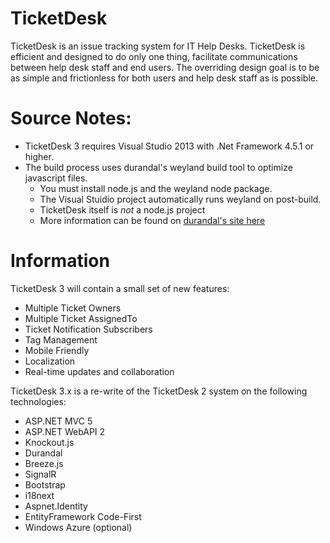 TicketDesk
==========
TicketDesk is an issue tracking system for IT Help Desks.
TicketDesk is efficient and designed to do only one thing, facilitate communications between help desk staff and end users. The overriding design goal is to be as simple and frictionless for both users and help desk staff as is possible.

Source Notes:
===========
- TicketDesk 3 requires Visual Studio 2013 with .Net Framework 4.5.1 or higher.
- The build process uses durandal's weyland build tool to optimize javascript files. 
  - You must install node.js and the weyland node package.
  - The Visual Stuidio project automatically runs weyland on post-build.
  - TicketDesk itself is *not* a node.js project
  - More information can be found on [durandal's site here](http://durandaljs.com/documentation/Building-with-Weyland/)

Information
===========

TicketDesk 3 will contain a small set of new features:

 - Multiple Ticket Owners
 - Multiple Ticket AssignedTo
 - Ticket Notification Subscribers
 - Tag Management
 - Mobile Friendly
 - Localization
 - Real-time updates and collaboration


TicketDesk 3.x is a re-write of the TicketDesk 2 system on the following technologies:

 - ASP.NET MVC 5
 - ASP.NET WebAPI 2
 - Knockout.js
 - Durandal
 - Breeze.js
 - SignalR
 - Bootstrap
 - i18next
 - Aspnet.Identity
 - EntityFramework Code-First
 - Windows Azure (optional)
  
